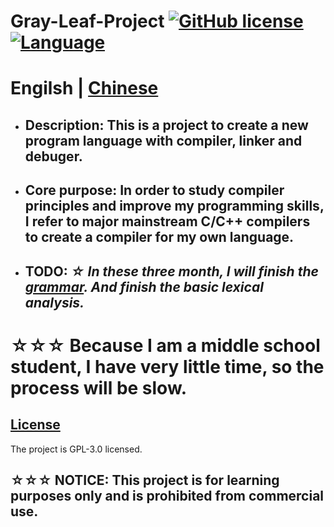 ﻿# **Gray-Leaf-Project** [![GitHub license](https://img.shields.io/badge/license-GPLv3.0-blue.svg)](/LICENSE) [![Language](https://img.shields.io/badge/language-C++-green.svg)](https://isocpp.org/)

# Engilsh | [Chinese](/README-Chinese.md)

* ## __Description__: This is a project to create a new program language with compiler, linker and debuger.
* ## __Core purpose__: In order to study compiler principles and improve my programming skills, I refer to major mainstream C/C++ compilers to create a compiler for my own language.
* ## __TODO__: *☆ In these three month, I will finish the [grammar](/Grammar/first.md). And finish the basic lexical analysis.*

# **☆☆☆ Because I am a middle school student, I have very little time, so the process will be slow.**

## [License](/LICENSE)
The project is GPL-3.0 licensed.
## ☆☆☆ NOTICE: This project is for learning purposes only and is prohibited from commercial use.